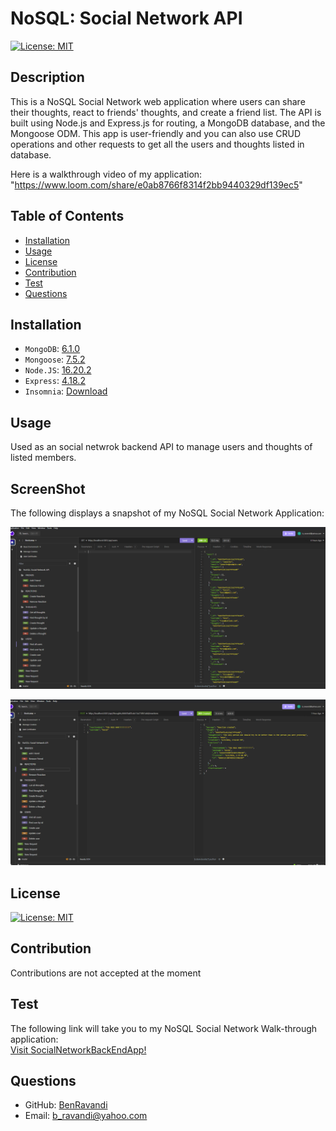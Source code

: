 
  
  # NoSQL: Social Network API

  [![License: MIT](https://img.shields.io/badge/License-MIT-yellow.svg)](https://opensource.org/licenses/MIT)

  ## Description
  This is a NoSQL Social Network web application where users can share their thoughts, react to friends' thoughts, and create a friend list. The API is built using Node.js and Express.js for routing, a MongoDB database, and the Mongoose ODM. This app is user-friendly and you can also use CRUD operations and other requests to get all the users and thoughts listed in database.
  

Here is a walkthrough video of my application: "https://www.loom.com/share/e0ab8766f8314f2bb9440329df139ec5"

  
  ## Table of Contents
  - [Installation](#installation)
  - [Usage](#usage)
  - [License](#license)
  - [Contribution](#contribution)
  - [Test](#test)
  - [Questions](#questions)
  

  ## Installation
  - `MongoDB`: [6.1.0](https://www.npmjs.com/package/mongodb)
  - `Mongoose`: [7.5.2](https://www.npmjs.com/package/mongoose)
  - `Node.JS`: [16.20.2](https://nodejs.org/en/blog/release/v16.18.1/)
  - `Express`: [4.18.2](https://www.npmjs.com/package/express)
  - `Insomnia`: [Download](https://insomnia.rest/download)

  ## Usage
   Used as an social netwrok backend API to manage users and thoughts of listed members. 

   ## ScreenShot
   The following displays a snapshot of my NoSQL Social Network Application:

![Snapshot of my "NoSQL Social Network App".](./Assets/GetUsers.png?raw=true>)

![Snapshot of my "NoSQL Social Network App".](./Assets/CreateReaction.png?raw=true>)

  ## License
  [![License: MIT](https://img.shields.io/badge/License-MIT-yellow.svg)](https://opensource.org/licenses/MIT)



  ## Contribution
  Contributions are not accepted at the moment

  ## Test
  The following link will take you to my NoSQL Social Network Walk-through application: <br>
 <a href="https://www.loom.com/share/e0ab8766f8314f2bb9440329df139ec5">Visit SocialNetworkBackEndApp!</a>

  ## Questions
  - GitHub: [BenRavandi](https://github.com/BenRavandi)
  - Email: b_ravandi@yahoo.com
    